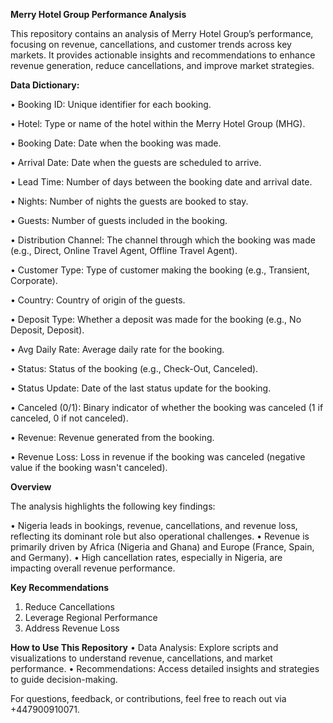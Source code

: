 **Merry Hotel Group Performance Analysis**

This repository contains an analysis of Merry Hotel Group’s performance, focusing on revenue, cancellations, and customer trends across key markets. It provides actionable insights and recommendations to enhance revenue generation, reduce cancellations, and improve market strategies.

**Data Dictionary:**

• Booking ID: Unique identifier for each booking. 

• Hotel: Type or name of the hotel within the Merry Hotel Group (MHG).

 • Booking Date: Date when the booking was made. 
 
• Arrival Date: Date when the guests are scheduled to arrive. 

• Lead Time: Number of days between the booking date and arrival date.

• Nights: Number of nights the guests are booked to stay. 

• Guests: Number of guests included in the booking. 

• Distribution Channel: The channel through which the booking was made (e.g., Direct, Online Travel Agent, Offline Travel Agent). 

• Customer Type: Type of customer making the booking (e.g., Transient, Corporate).

• Country: Country of origin of the guests. 

• Deposit Type: Whether a deposit was made for the booking (e.g., No Deposit, Deposit). 

• Avg Daily Rate: Average daily rate for the booking. 

• Status: Status of the booking (e.g., Check-Out, Canceled). 

• Status Update: Date of the last status update for the booking. 

• Canceled (0/1): Binary indicator of whether the booking was canceled (1 if canceled, 0 if not canceled). 

• Revenue: Revenue generated from the booking. 

• Revenue Loss: Loss in revenue if the booking was canceled (negative value if the booking wasn't canceled).



**Overview**

The analysis highlights the following key findings:

•	Nigeria leads in bookings, revenue, cancellations, and revenue loss, reflecting its dominant role but also operational challenges.
•	Revenue is primarily driven by Africa (Nigeria and Ghana) and Europe (France, Spain, and Germany).
•	High cancellation rates, especially in Nigeria, are impacting overall revenue performance.


**Key Recommendations**
1.	Reduce Cancellations
2.	Leverage Regional Performance
3.	Address Revenue Loss
 
**How to Use This Repository**
• Data Analysis: Explore scripts and visualizations to understand revenue, cancellations, and market performance.
• Recommendations: Access detailed insights and strategies to guide decision-making.

For questions, feedback, or contributions, feel free to reach out via +447900910071.
